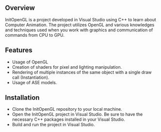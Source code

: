 ## Overview
InitOpenGL is a project developed in Visual Studio using C++ to learn about Computer Animation. The project utilizes OpenGL and various knowledges and techniques used when you work with graphics and communication of commands from CPU to GPU.

## Features
- Usage of OpenGL
- Creation of shaders for pixel and lighting manipulation. 
- Rendering of multiple instances of the same object with a single draw call (Instantiation).
- Usage of ASE models.

## Installation
- Clone the InitOpenGL repository to your local machine.
- Open the InitOpenGL project in Visual Studio. Be sure to have the necessary C++ packages installed in your Visual Studio.
- Build and run the project in Visual Studio.
